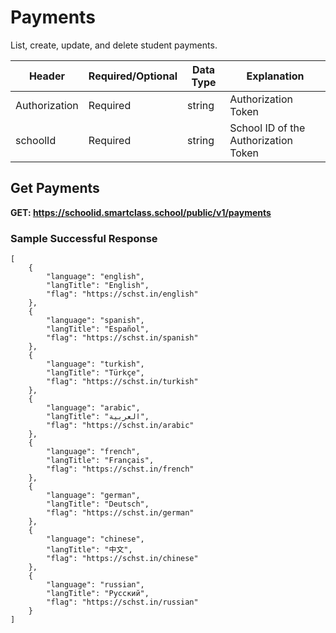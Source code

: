 # Payments
List, create, update, and delete student payments.

Header | Required/Optional | Data Type | Explanation
------ | ----------------- | --------- | -----------
Authorization | Required | string | Authorization Token
schoolId | Required | string | School ID of the Authorization Token


## Get Payments

**GET: https://schoolid.smartclass.school/public/v1/payments**

### Sample Successful Response
```
[
    {
        "language": "english",
        "langTitle": "English",
        "flag": "https://schst.in/english"
    },
    {
        "language": "spanish",
        "langTitle": "Español",
        "flag": "https://schst.in/spanish"
    },
    {
        "language": "turkish",
        "langTitle": "Türkçe",
        "flag": "https://schst.in/turkish"
    },
    {
        "language": "arabic",
        "langTitle": "العربية",
        "flag": "https://schst.in/arabic"
    },
    {
        "language": "french",
        "langTitle": "Français",
        "flag": "https://schst.in/french"
    },
    {
        "language": "german",
        "langTitle": "Deutsch",
        "flag": "https://schst.in/german"
    },
    {
        "language": "chinese",
        "langTitle": "中文",
        "flag": "https://schst.in/chinese"
    },
    {
        "language": "russian",
        "langTitle": "Pусский",
        "flag": "https://schst.in/russian"
    }
]
```

